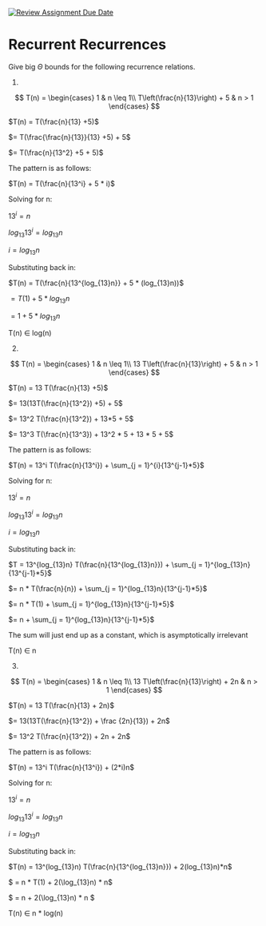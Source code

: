 [![Review Assignment Due Date](https://classroom.github.com/assets/deadline-readme-button-24ddc0f5d75046c5622901739e7c5dd533143b0c8e959d652212380cedb1ea36.svg)](https://classroom.github.com/a/8KYthzwp)
# Recurrent Recurrences

Give big $\Theta$ bounds for the following recurrence relations.

1.
$$ T(n) =
    \begin{cases}
        1 & n \leq 1\\
        T\left(\frac{n}{13}\right) + 5 & n > 1
    \end{cases}
$$

$T(n) = T(\frac{n}{13} +5)$

$= T(\frac{\frac{n}{13}}{13} +5) + 5$

$= T(\frac{n}{13^2} +5 + 5)$

The pattern is as follows:

$T(n) = T(\frac{n}{13^i} + 5 * i)$

Solving for n:

$13^i = n$

$log_{13}13^i = log_{13}n$

$i = log_{13}n$

Substituting back in:

$T(n) = T(\frac{n}{13^{log_{13}n}} + 5 * (log_{13}n))$

$= T(1) + 5*log_{13}n$

$= 1 + 5*log_{13}n$

T(n) $\in$ log(n)

2.
$$ T(n) =
    \begin{cases}
        1 & n \leq 1\\
        13 T\left(\frac{n}{13}\right) + 5 & n > 1
    \end{cases}
$$

$T(n) = 13 T(\frac{n}{13} +5)$

$= 13(13T(\frac{n}{13^2}) +5) + 5$

$= 13^2 T(\frac{n}{13^2}) + 13*5 + 5$

$= 13^3 T(\frac{n}{13^3}) + 13^2 * 5 + 13 * 5 + 5$

The pattern is as follows:

$T(n) = 13^i T(\frac{n}{13^i}) + \sum_{j = 1}^{i}{13^{j-1}*5}$

Solving for n:

$13^i = n$

$log_{13}13^i = log_{13}n$

$i = log_{13}n$

Substituting back in:

$T = 13^{log_{13}n} T(\frac{n}{13^{log_{13}n}}) + \sum_{j = 1}^{log_{13}n}{13^{j-1}*5}$

$= n * T(\frac{n}{n}) + \sum_{j = 1}^{log_{13}n}{13^{j-1}*5}$

$= n * T(1) + \sum_{j = 1}^{log_{13}n}{13^{j-1}*5}$

$= n + \sum_{j = 1}^{log_{13}n}{13^{j-1}*5}$

The sum will just end up as a constant, which is asymptotically irrelevant  

T(n) $\in$ n

3.
$$ T(n) =
    \begin{cases}
        1 & n \leq 1\\
        13 T\left(\frac{n}{13}\right) + 2n & n > 1
    \end{cases}
$$

$T(n) = 13 T(\frac{n}{13} + 2n)$

$= 13(13T(\frac{n}{13^2}) + \frac {2n}{13}) + 2n$

$= 13^2 T(\frac{n}{13^2}) + 2n + 2n$

The pattern is as follows:

$T(n) = 13^i T(\frac{n}{13^i}) + (2*i)n$

Solving for n:

$13^i = n$

$log_{13}13^i = log_{13}n$

$i = log_{13}n$

Substituting back in:

$T(n) = 13^(log_{13}n) T(\frac{n}{13^{log_{13}n}}) + 2(log_{13}n)*n$

$ = n * T(1) + 2(\log_{13}n) * n$

$ = n + 2(\log_{13}n) * n $ 

T(n) $\in$ n * log(n)

